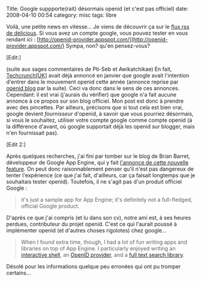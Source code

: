 Title: Google suppporte(rait) désormais openid (et c'est pas officiel)
date: 2008-04-10 00:54
category: misc
tags: libre

Voilà, une petite news en vitesse... Je viens de découvrir ça sur
le [flux rss de delicious](http://del.icio.us/rss/popular). Si vous
avez un compte google, vous pouvez tester en vous rendant ici :
[http://openid-provider.appspot.com/](http://openid-provider.appspot.com/)
Sympa, non? qu'en pensez-vous?

[Edit:]

(suite aux sages commentaires de Pti-Seb et Awikatchikae) En fait,
[Techcrunch[UK]](http://uk.techcrunch.com/2008/01/09/google-ibm-and-verisign-to-join-openid/)
avait déjà annoncé en janvier que google avait l'intention d'entrer dans
le mouvement openid cette année (annonce reprise par [openid
blog](http://wordpress.openidblog.fr//2008/01/26/google-offre-un-openid-via-blogger/)
par la suite). Ceci va donc dans le sens de ces annonces. Cependant: il
est vrai (j'aurais du vérifier) que google n'a fait aucune annonce à ce
propos sur son blog officiel. Mon post est donc à prendre avec des
pincettes. Par ailleurs, précisons que si tout cela est bien vrai, google
devient *fournisseur* d'openid, à savoir que vous pourriez désormais, si
vous le souhaitez, utiliser votre compte google comme compte openid (à la
différence d'avant, où google supportait déjà les openid sur blogger, mais
n'en fournissait pas).

[Edit 2:]

Après quelques recherches, j'ai fini par tomber sur le blog de Brian
Barret, développeur de Google App Engine, qui y fait [l'annonce de cette
nouvelle feature](http://snarfed.org/space/2008-04-07_google_app_engine_launched).
On peut donc raisonnablement penser qu'il n'est pas dangereux de tenter
l'expérience (ce que j'ai fait, d'ailleurs, car ça faisait longtemps que
je souhaitais tester openid). Toutefois, il ne s'agit pas d'un produit
officiel Google :

> it's just a sample app for App Engine; it's definitely not a
> full-fledged, official Google product.

D'après ce que j'ai compris (et lu dans son cv), notre ami est, à
ses heures perdues, contributeur du projet openid. C'est ce qui
l'aurait poussé à implémenter openid (et d'autres choses rigolotes)
chez google...

> When I found extra time, though, I had a lot of fun writing apps
> and libraries on top of App Engine. I particularly enjoyed writing
> an [interactive shell](http://shell.appspot.com/), an
> [OpenID provider](http://openid-provider.appspot.com/), and a
> [full text search library](http://code.google.com/appengine/articles/bulkload.html).

Désolé pour les informations quelque peu erronées qui ont pu
tromper certains...



